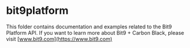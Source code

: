 # bit9platform

This folder contains documentation and examples related to the Bit9 Platform API.
If you want to learn more about Bit9 + Carbon Black, please visit [www.bit9.com](https://www.bit9.com)
